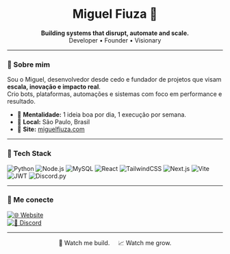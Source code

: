 <h1 align="center">Miguel Fiuza 🚀</h1>
<p align="center">
  <strong>Building systems that disrupt, automate and scale.</strong><br>
  Developer • Founder • Visionary
</p>

---

### 👤 Sobre mim

Sou o Miguel, desenvolvedor desde cedo e fundador de projetos que visam **escala, inovação e impacto real**.  
Crio bots, plataformas, automações e sistemas com foco em performance e resultado.

- 🧠 **Mentalidade:** 1 ideia boa por dia, 1 execução por semana.  
- 📍 **Local:** São Paulo, Brasil  
- 🔗 **Site:** [miguelfiuza.com](https://miguelfiuza.com)

---

### 🧰 Tech Stack

![Python](https://img.shields.io/badge/-Python-3776AB?style=flat&logo=python&logoColor=white)
![Node.js](https://img.shields.io/badge/-Node.js-339933?style=flat&logo=node.js&logoColor=white)
![MySQL](https://img.shields.io/badge/-MySQL-4479A1?style=flat&logo=mysql&logoColor=white)
![React](https://img.shields.io/badge/-React-20232A?style=flat&logo=react&logoColor=61DAFB)
![TailwindCSS](https://img.shields.io/badge/-TailwindCSS-06B6D4?style=flat&logo=tailwind-css&logoColor=white)
![Next.js](https://img.shields.io/badge/-Next.js-000?style=flat&logo=next.js&logoColor=white)
![Vite](https://img.shields.io/badge/-Vite-646CFF?style=flat&logo=vite&logoColor=white)
![JWT](https://img.shields.io/badge/-JWT-000000?style=flat&logo=jsonwebtokens&logoColor=white)
![Discord.py](https://img.shields.io/badge/-Discord.py-5865F2?style=flat&logo=discord&logoColor=white)

---

### 📡 Me conecte

[![🌐 Website](https://img.shields.io/badge/-miguelfiuza.com-0A0A0A?style=flat&logo=google-chrome&logoColor=white)](https://miguelfiuza.com)  
[![💬 Discord](https://img.shields.io/badge/-Miguel%20Fiuza-5865F2?style=flat&logo=discord&logoColor=white)](https://discord.gg/seuservidor)

---

<p align="center">👀 Watch me build. &nbsp;&nbsp;&nbsp; 📈 Watch me grow.</p>
